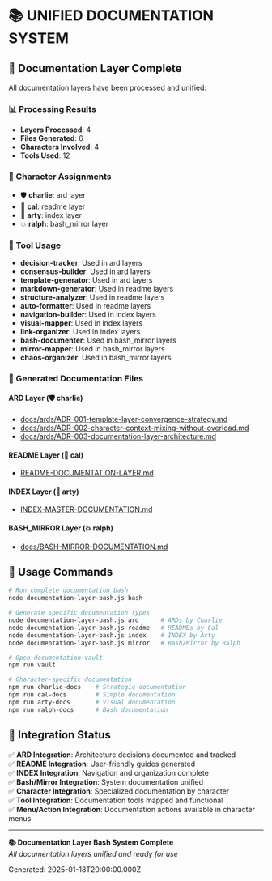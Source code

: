 # 📚 UNIFIED DOCUMENTATION SYSTEM

## 🎯 Documentation Layer Complete

All documentation layers have been processed and unified:

### 📊 Processing Results
- **Layers Processed**: 4
- **Files Generated**: 6
- **Characters Involved**: 4
- **Tools Used**: 12

### 🧬 Character Assignments
- 🛡️ **charlie**: ard layer
- 🎯 **cal**: readme layer
- 🎨 **arty**: index layer
- 💥 **ralph**: bash_mirror layer

### 🔧 Tool Usage
- **decision-tracker**: Used in ard layers
- **consensus-builder**: Used in ard layers
- **template-generator**: Used in ard layers
- **markdown-generator**: Used in readme layers
- **structure-analyzer**: Used in readme layers
- **auto-formatter**: Used in readme layers
- **navigation-builder**: Used in index layers
- **visual-mapper**: Used in index layers
- **link-organizer**: Used in index layers
- **bash-documenter**: Used in bash_mirror layers
- **mirror-mapper**: Used in bash_mirror layers
- **chaos-organizer**: Used in bash_mirror layers

### 📄 Generated Documentation Files
#### ARD Layer (🛡️ charlie)
- [docs/ards/ADR-001-template-layer-convergence-strategy.md](docs/ards/ADR-001-template-layer-convergence-strategy.md)
- [docs/ards/ADR-002-character-context-mixing-without-overload.md](docs/ards/ADR-002-character-context-mixing-without-overload.md)
- [docs/ards/ADR-003-documentation-layer-architecture.md](docs/ards/ADR-003-documentation-layer-architecture.md)

#### README Layer (🎯 cal)
- [README-DOCUMENTATION-LAYER.md](README-DOCUMENTATION-LAYER.md)

#### INDEX Layer (🎨 arty)
- [INDEX-MASTER-DOCUMENTATION.md](INDEX-MASTER-DOCUMENTATION.md)

#### BASH_MIRROR Layer (💥 ralph)
- [docs/BASH-MIRROR-DOCUMENTATION.md](docs/BASH-MIRROR-DOCUMENTATION.md)

## 🚀 Usage Commands

```bash
# Run complete documentation bash
node documentation-layer-bash.js bash

# Generate specific documentation types
node documentation-layer-bash.js ard      # ARDs by Charlie
node documentation-layer-bash.js readme   # READMEs by Cal
node documentation-layer-bash.js index    # INDEX by Arty
node documentation-layer-bash.js mirror   # Bash/Mirror by Ralph

# Open documentation vault
npm run vault

# Character-specific documentation
npm run charlie-docs    # Strategic documentation
npm run cal-docs        # Simple documentation
npm run arty-docs       # Visual documentation
npm run ralph-docs      # Bash documentation
```

## 🔗 Integration Status

✅ **ARD Integration**: Architecture decisions documented and tracked  
✅ **README Integration**: User-friendly guides generated  
✅ **INDEX Integration**: Navigation and organization complete  
✅ **Bash/Mirror Integration**: System documentation unified  
✅ **Character Integration**: Specialized documentation by character  
✅ **Tool Integration**: Documentation tools mapped and functional  
✅ **Menu/Action Integration**: Documentation actions available in character menus  

---

**📚 Documentation Layer Bash System Complete**  
*All documentation layers unified and ready for use*

Generated: 2025-01-18T20:00:00.000Z